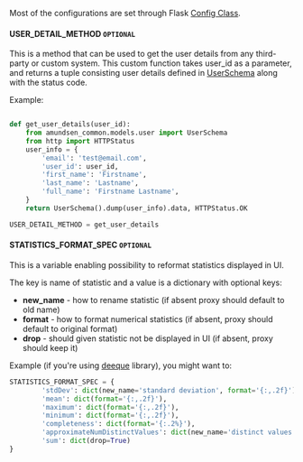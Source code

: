 Most of the configurations are set through Flask [Config Class](https://github.com/kylg/amundsenmetadatalibrary/blob/master/metadata_service/config.py).

#### USER_DETAIL_METHOD `OPTIONAL`
This is a method that can be used to get the user details from any third-party or custom system.
This custom function takes user_id  as a parameter, and returns a tuple consisting user details defined in [UserSchema](https://github.com/kylg/amundsencommon/blob/master/amundsen_common/models/user.py) along with the status code. 

Example:
```python

def get_user_details(user_id):
    from amundsen_common.models.user import UserSchema
    from http import HTTPStatus
    user_info = {
        'email': 'test@email.com',
        'user_id': user_id,
        'first_name': 'Firstname',
        'last_name': 'Lastname',
        'full_name': 'Firstname Lastname',
    }
    return UserSchema().dump(user_info).data, HTTPStatus.OK

USER_DETAIL_METHOD = get_user_details
```

#### STATISTICS_FORMAT_SPEC `OPTIONAL`

This is a variable enabling possibility to reformat statistics displayed in UI.

The key is name of statistic and a value is a dictionary with optional keys:
* **new_name** - how to rename statistic (if absent proxy should default to old name)
* **format** - how to format numerical statistics (if absent, proxy should default to original format)
* **drop** - should given statistic not be displayed in UI (if absent, proxy should keep it)

Example (if you're using [deeque](https://aws.amazon.com/blogs/big-data/test-data-quality-at-scale-with-deequ/) library), you might want to:
```python
STATISTICS_FORMAT_SPEC = {
        'stdDev': dict(new_name='standard deviation', format='{:,.2f}'),
        'mean': dict(format='{:,.2f}'),
        'maximum': dict(format='{:,.2f}'),
        'minimum': dict(format='{:,.2f}'),
        'completeness': dict(format='{:.2%}'),
        'approximateNumDistinctValues': dict(new_name='distinct values', format='{:,.0f}', ),
        'sum': dict(drop=True)
}
```
